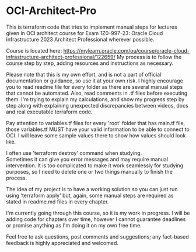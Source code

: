 # OCI-Architect-Pro
This is terraform code that tries to implement manual steps
for lectures given in OCI architect course for Exam 1Z0-997-23:
Oracle Cloud Infrastructure 2023 Architect Professional wherever possible.

Course is located here: https://mylearn.oracle.com/ou/course/oracle-cloud-infrastructure-architect-professional/122659/
My process is to follow the course step by step, adding resources and instructions as necessary.

Please note that this is my own effort,  and is not a part of official documentation or guidance, so use it at your own risk.
I highly encourage you to read readme file for every folder as there are several manual steps
that cannot be automated.
Also, read comments in .tf files before executing them. I'm trying to explain my calculations,
and show my progress step by step along with explaining unexpected discrepancies between videos,
docs and real executable terraform code.

Pay attention to variables.tf files for every 'root' folder that has main.tf file,
those variables.tf MUST have your valid information to be able to connect to OCI.
I will leave some sample values there to show how values should look like.

I often use 'terraform destroy' command when studying.  
Sometimes it can give you error messages and may require manual intervention.
It is too complicated to make it work seamlessly for studying purposes,
so I need to delete one or two things manually to finish the process.

The idea of my project is to have a working solution so you can just run using 'terraform apply'
but, again, some manual steps are required as stated in readme.md files in every chapter.

I'm currently going through this course, so it is my work in progress.
I will be adding code for chapters over time, 
however I cannot guarantee deadlines or promise anything
as I'm doing it on my own free time.

Feel free to ask questions, post comments and suggestions; 
any fact-based feedback is highly appreciated and welcomed.